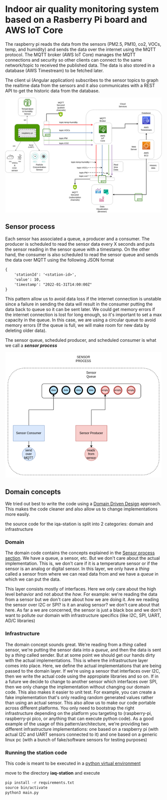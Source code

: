 
# Indoor air quality monitoring system based on a Rasberry Pi board and AWS IoT Core

The raspberry pi reads the data from the sensors (PM2.5, PM10, co2, VOCs, temp, and humidity) and sends the data over the internet using the MQTT protocol.
The MQTT broker (AWS IoT Core) manages the MQTT connections and security so other clients can connect to the same
network/topic to received the published data.
The data is also stored in a database (AWS Timestream) to be fetched later.

The client ui (Angular application) subscribes to the sensor topics to graph the realtime data from the sensors and
it also communicates with a REST API to get the historic data from the database.

![architecture](./resources/img/vocs-monitoring.drawio.png)


## Sensor process

Each sensor has associated a queue, a producer and a consumer. The producer is scheduled to read the sensor data every X seconds and puts the sensor reading in the sensor queue with a timestamp. On the other hand, the consumer is also scheduled to read the sensor queue and sends the data over MQTT using the following JSON format

```
{
    'stationId': '<station-id>',
    'value': 10,
    'timestamp': "2022-01-31T14:00:00Z"
}
```

This pattern allow us to avoid data loss if the internet connection is unstable since a failure in sending the data will result 
in the consumer putting the data back to queue so it can be sent later.
We could get memory errors if the internet connection is lost for long enough, so it's important to set a max capacity in the queue.
In this case, we are using a circular queue to avoid memory errors (If the queue is full, we will make room for new data by deleting older data).

The sensor queue, scheduled producer, and scheduled consumer is what we call a ***sensor process***

![sensor-process](./resources/img/sensor-process.drawio.png)

## Domain concepts

We tried out best to write the code using a [Domain Driven Design](https://martinfowler.com/bliki/DomainDrivenDesign.html/) approach.
This makes the code cleaner and also allow us to change implementations more easily.

the source code for the iqa-station is split into 2 categories: domain and infrastructure

### Domain

The domain code contains the concepts explained in the [Sensor process section](#sensor-process). We have a queue, a sensor, etc. But we don't care about the actual implementation. This is, we don't care if it is a temperature sensor or if the sensor is an analog or digital sensor. In this layer, we only have a *thing* called a sensor from where we can read data from and we have a *queue* in which we can put the data.

This layer consists mostly of interfaces. Here we only care about the high level behavior and not about the *how*. For example: we're reading the data from a sensor but we don't care about how we are doing it. Are we reading the sensor over I2C or SPI? is it an analog sensor? we don't care about that here. As far a we are concerned, the sensor is just a black box and we don't want to pollute our domain with infrastructure specifics (like I2C, SPI, UART, AD/C libraries) 

### Infrastructure

The domain concept sounds great. We're reading from a *thing* called sensor, we're putting the sensor data into a *queue*, and then
the data is sent by a *thing* called sender. But at some point we should get our hands dirty with the actual implementations. This is where the infrastructure layer comes into place. Here, we define the actual implementations that are being passed to the domain layer.
If we're using a sensor that interfaces over I2C, then we write the actual code using the appropiate libraries and so on. If in a future we decide to change to another sensor which interfaces over SPI, then we only change the implementation without changing our domain code.
This also makes it easier to unit test. For example, you can create a fake implementation that's only reading random generated values rather than using an actual sensor. This also allow us to make our code portable across different platforms. You only need to bootstrap the right infrastructure depending on the platform you targeting to (raspberry-pi, raspberry-pi pico, or anything that can execute python code).
As a good example of the usage of this pattern/architecture, we're providing two different infrastructure implementations: one based on a raspberry pi (with actual I2C and UART sensors connected to it) and one based on a generic linux pc (with a bunch of fake/software sensors for testing purposes)


### Running the station code

This code is meant to be executed in a [python virtual environment](https://docs.python.org/3/library/venv.html#module-venv) 

move to the directory **iaq-station** and execute 

```
pip install -r requirements.txt
source bin/activate
python3 main.py
```


